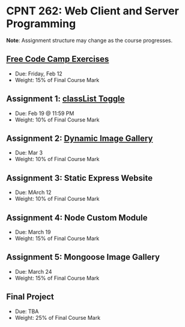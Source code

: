 # CPNT 262: Web Client and Server Programming
**Note**: Assignment structure may change as the course progresses.

## [Free Code Camp Exercises](exercises)
- Due: Friday, Feb 12
- Weight: 15% of Final Course Mark

## Assignment 1: [classList Toggle](https://github.com/sait-wbdv/assessments/tree/master/cpnt262/assignment-1)
- Due: Feb 19 @ 11:59 PM
- Weight: 10% of Final Course Mark

## Assignment 2: [Dynamic Image Gallery](https://github.com/sait-wbdv/assessments/tree/master/cpnt262/assignment-2)
- Due: Mar 3
- Weight: 10% of Final Course Mark

## Assignment 3: Static Express Website
- Due: MArch 12
- Weight: 10% of Final Course Mark

## Assignment 4: Node Custom Module
- Due: March 19
- Weight: 15% of Final Course Mark

## Assignment 5: Mongoose Image Gallery
- Due: March 24
- Weight: 15% of Final Course Mark

## Final Project
- Due: TBA
- Weight: 25% of Final Course Mark